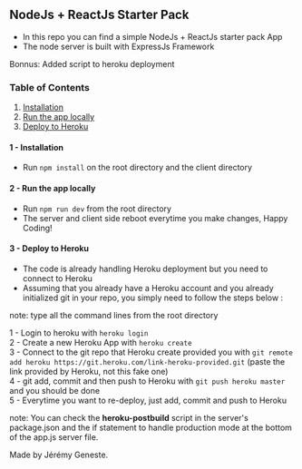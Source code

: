 ## NodeJs + ReactJs Starter Pack

- In this repo you can find a simple NodeJs + ReactJs starter pack App
- The node server is built with ExpressJs Framework

Bonnus: Added script to heroku deployment

### Table of Contents

1. [Installation](#installation)
2. [Run the app locally](#run-app)
3. [Deploy to Heroku](#deploy-heroku)

#### 1 - Installation <a name="installation"></a>

- Run `npm install` on the root directory and the client directory

#### 2 - Run the app locally <a name="run-app"></a>

- Run `npm run dev` from the root directory
- The server and client side reboot everytime you make changes, Happy Coding!

#### 3 - Deploy to Heroku <a name="deploy-heroku"></a>

- The code is already handling Heroku deployment but you need to connect to Heroku
- Assuming that you already have a Heroku account and you already initialized git in your repo, you simply need to follow the steps below :

note: type all the command lines from the root directory

1 - Login to heroku with `heroku login` <br>
2 - Create a new Heroku App with `heroku create` <br>
3 - Connect to the git repo that Heroku create provided you with `git remote add heroku https://git.heroku.com/link-heroku-provided.git` (paste the link provided by Heroku, not this fake one) <br>
4 - git add, commit and then push to Heroku with `git push heroku master` and you should be done <br>
5 - Everytime you want to re-deploy, just add, commit and push to Heroku <br>

note: You can check the <strong>heroku-postbuild</strong> script in the server's package.json and the if statement to handle production mode at the bottom of the app.js server file.

Made by Jérémy Geneste.
